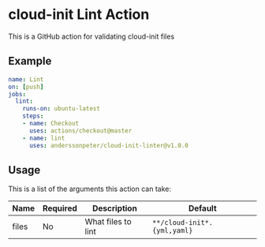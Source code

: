 # cloud-init Lint Action

This is a GitHub action for validating cloud-init files

## Example

```yaml
name: Lint
on: [push]
jobs:
  lint:
    runs-on: ubuntu-latest
    steps: 
    - name: Checkout
      uses: actions/checkout@master
    - name: lint
      uses: anderssonpeter/cloud-init-linter@v1.0.0
```

## Usage

This is a list of the arguments this action can take:

| Name  | Required | Description        | Default                     |
|-------|----------|--------------------|-----------------------------|
| files | No       | What files to lint | `**/cloud-init*.{yml,yaml}` |

